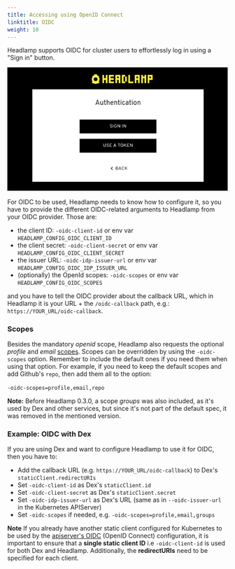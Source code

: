 ```yaml
---
title: Accessing using OpenID Connect
linktitle: OIDC
weight: 10
---
```


Headlamp supports OIDC for cluster users to effortlessly log in using a "Sign in" button.

![screenshot the login dialog for a cluster](./oidc_button.png)

For OIDC to be used, Headlamp needs to know how to configure it, so you have to provide the different OIDC-related arguments to Headlamp from your OIDC provider. Those are:

 * the client ID: `-oidc-client-id` or env var `HEADLAMP_CONFIG_OIDC_CLIENT_ID`
 * the client secret: `-oidc-client-secret` or env var `HEADLAMP_CONFIG_OIDC_CLIENT_SECRET`
 * the issuer URL: `-oidc-idp-issuer-url` or env var `HEADLAMP_CONFIG_OIDC_IDP_ISSUER_URL`
 * (optionally) the OpenId scopes: `-oidc-scopes` or env var `HEADLAMP_CONFIG_OIDC_SCOPES`

and you have to tell the OIDC provider about the callback URL, which in Headlamp it is your URL + the `/oidc-callback` path, e.g.:
`https://YOUR_URL/oidc-callback`.

### Scopes

Besides the mandatory _openid_ scope, Headlamp also requests the optional
_profile_ and _email_
[scopes](https://openid.net/specs/openid-connect-basic-1_0.html#Scopes).
Scopes can be overridden by using the `-oidc-scopes` option. Remember to
include the default ones if you need them when using that option.
For example, if you need to keep the default scopes and add Github's `repo`,
then add them all to the option:

  `-oidc-scopes=profile,email,repo`

**Note:** Before Headlamp 0.3.0, a scope _groups_ was also included, as it's
used by Dex and other services, but since it's not part of the default spec,
it was removed in the mentioned version.

### Example: OIDC with Dex

If you are using Dex and want to configure Headlamp to use it for OIDC,
then you have to:

  * Add the callback URL (e.g. `https://YOUR_URL/oidc-callback`) to Dex's `staticClient.redirectURIs`
  * Set `-oidc-client-id` as Dex's `staticClient.id`
  * Set `-oidc-client-secret` as Dex's `staticClient.secret`
  * Set `-oidc-idp-issuer-url` as Dex's URL (same as in `--oidc-issuer-url` in the Kubernetes APIServer)
  * Set `-oidc-scopes` if needed, e.g. `-oidc-scopes=profile,email,groups`

**Note** If you already have another static client configured for Kubernetes to be used by the [apiserver's OIDC](https://kubernetes.io/docs/reference/access-authn-authz/authentication/#configuring-the-api-server) (OpenID Connect) configuration, it is important to ensure that a **single static client ID** i.e `-oidc-client-id` is used for both Dex and Headlamp. Additionally, the **redirectURIs** need to be specified for each client.
